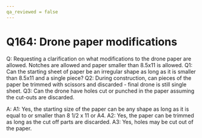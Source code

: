 ```yaml
---
qa_reviewed = false
---
```


# Q164: Drone paper modifications

Q: Requesting a clarification on what modifications to the drone paper are allowed.  Notches are allowed and paper smaller than 8.5x11 is allowed.  Q1: Can the starting sheet of paper be an irregular shape as long as it is smaller than 8.5x11 and a single piece?  Q2: During construction, can pieces of the paper be trimmed with scissors and discarded - final drone is still single sheet.  Q3: Can the drone have holes cut or punched in the paper assuming the cut-outs are discarded.

A: A1: Yes, the starting size of the paper can be any shape as long as it is equal to or smaller than 8 1/2 x 11 or A4.
A2: Yes, the paper can be trimmed as long as the cut off parts are discarded.
A3: Yes, holes may be cut out of the paper.